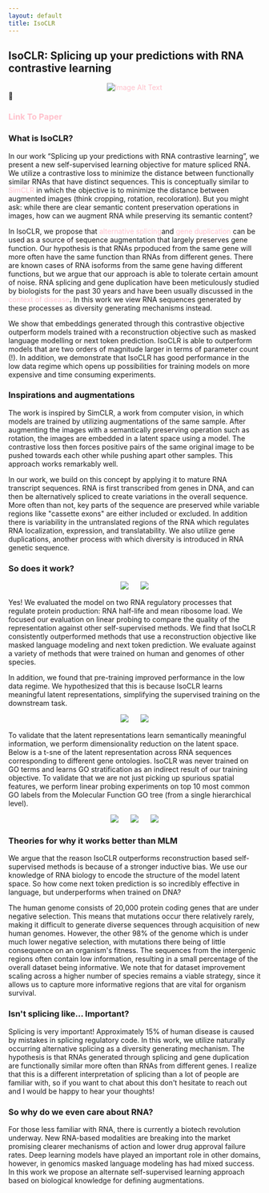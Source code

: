 ```yaml
---
layout: default
title: IsoCLR
---
```

<style>
a:link {
  color: pink;
  background-color: transparent;
  text-decoration: none;
}
a:visited {
  color: pink;
  background-color: transparent;
  text-decoration: none;
}
a:hover {
  color: red;
  background-color: transparent;
  text-decoration: underline;
}
a:active {
  color: yellow;
  background-color: transparent;
  text-decoration: underline;
}
</style>

## IsoCLR: Splicing up your predictions with RNA contrastive learning


<div style="text-align: center;">
    <a href="https://arxiv.org/abs/2310.08738">
        <img src="../images/IsoClr_Figure_3.2 copy.png" alt="Image Alt Text" class="medium-image" style="max-width: 800px; height: auto; margin: 0 10px;">
    </a>
</div>


<div class="link-container">
    <span class="link-symbol">🔗</span>
    <a href="https://arxiv.org/abs/2310.08738">
        <h3>Link To Paper</h3>
        <p></p>
    </a>
</div>
<!-- 
<div class="link-container">
    <span class="link-symbol">🔗</span>
    <a href="https://github.com/bowang-lab/CONCERTO">
        <h3>Link To Code Base</h3>
        <p></p>
    </a>
</div> -->

### What is IsoCLR?

In our work “Splicing up your predictions with RNA contrastive learning”, we present a new self-supervised learning objective for mature spliced RNA. We utilize a contrastive loss to minimize the distance between functionally similar RNAs that have distinct sequences. This is conceptually similar to [SimCLR](https://arxiv.org/abs/2002.05709) in which the objective is to minimize the distance between augmented images (think cropping, rotation, recoloration). But you might ask: while there are  clear semantic content preservation operations in images, how can we augment RNA while preserving its semantic content?

In IsoCLR, we propose that [alternative splicing](https://en.wikipedia.org/wiki/Alternative_splicing)and [gene duplication](https://en.wikipedia.org/wiki/Gene_duplication) can be used as a source of sequence augmentation that largely preserves gene function. Our hypothesis is that RNAs prpoduced from the same gene will more often have the same function than RNAs from different genes. There are known cases of RNA isoforms from the same gene having different functions, but we argue that our approach is able to tolerate certain amount of noise. RNA splicing and gene duplication have been meticulously studied by biologists for the past 30 years and have been usually discussed in the [context of disease](https://www.science.org/doi/10.1126/science.1250127). In this work we view RNA sequences generated by these processes as diversity generating mechanisms instead.

We show that embeddings generated through this contrastive objective outperform models trained with a reconstruction objective such as masked language modelling or next token prediction. IsoCLR is able to outperform models that are two orders of magnitude larger in terms of parameter count (!). In addition, we demonstrate that IsoCLR has good performance in the low data regime which opens up possibilities for training models on more expensive and time consuming experiments.

### Inspirations and augmentations

The work is inspired by SimCLR, a work from computer vision, in which models are trained by utilizing augmentations of the same sample. After augmenting the images with a semantically preserving operation such as rotation, the images are embedded in a latent space using a model. The contrastive loss then forces positive pairs of the same original image to be pushed towards each other while pushing apart other samples. This approach works remarkably well.

In our work, we build on this concept by applying it to mature RNA transcript sequences. RNA is first transcribed from genes in DNA, and can then be alternatively spliced to create variations in the overall sequence. More often than not, key parts of the sequence are preserved while variable regions like "cassette exons" are either included or excluded. In addition there is variability in the untranslated regions of the RNA which regulates RNA localization, expression, and translatability. We also utilize gene duplications, another process with which diversity is introduced in RNA genetic sequence.

### So does it work?

<div style="text-align: center;">
    <img src="../images/human_hl.png" style="max-width: 340; height: auto; margin: 0 10px;">
    <img src="../images/human_mrl.png" style="max-width: 340; height: auto; margin: 0 10px;">
</div>

Yes! We evaluated the model on two RNA regulatory processes that regulate protein production: RNA half-life and mean ribosome load. We focused our evaluation on linear probing to compare the quality of the representation against other self-supervised methods. We find that IsoCLR consistently outperformed methods that use a reconstruction objective like masked language modeling and next token prediction. We evaluate against a variety of methods that were trained on human and genomes of other species.

In addition, we found that pre-training improved performance in the low data regime. We hypothesized that this is because IsoCLR learns meaningful latent representations, simplifying the supervised training on the downstream task.

<div style="text-align: center;">
    <img src="../images/gen_10_fine_tune_by_fraction_pearson copy.png" style="max-width: 300px; height: auto; margin: 0 10px;">
    <img src="../images/gen_10_fine_tune_by_fraction_MSE%20copy.png" style="max-width: 300px; height: auto; margin: 0 10px;">
</div>

To validate that the latent representations learn semantically meaningful information, we perform dimensionality reduction on the latent space. Below is a t-sne of the latent representation across RNA sequences corresponding to different gene ontologies. IsoCLR was never trained on GO terms and learns GO stratification as an indirect result of our training objective. To validate that we are not just picking up spurious spatial features, we perform linear probing experiments on top 10 most common GO labels from the Molecular Function GO tree (from a single hierarchical level).

 
<div style="text-align: center;">
    <img src="../images/CellularComponents_t_sne_top_3_go_root_terms_50 copy.png" style="max-width: 200px; height: auto; margin: 0 10px;">
    <img src="../images/BiologicalProcess_t_sne_top_3_go_root_terms_10 copy.png" style="max-width: 200px; height: auto; margin: 0 10px;">
    <img src="../images/MolecularFunction_t_sne_top_3_go_root_terms_10%20copy.png" style="max-width: 200px; height: auto; margin: 0 10px;">
</div>


### Theories for why it works better than MLM

We argue that the reason IsoCLR outperforms reconstruction based self-supervised methods is because of a stronger inductive bias. We use our knowledge of RNA biology to encode the structure of the model latent space. So how come next token prediction is so incredibly effective in language, but underperforms when trained on DNA?

The human genome consists of 20,000 protein coding genes that are under negative selection. This means that mutations occur there relatively rarely, making it difficult to generate diverse sequences through acquisition of new human genomes. However, the other 98% of the genome which is under much lower negative selection, with mutations there being of little consequence on an organism's fitness. The sequences from the intergenic regions often contain low information, resulting in a small percentage of the overall dataset being informative. We note that for dataset improvement scaling across a higher number of species remains a viable strategy, since it allows us to capture more informative regions that are vital for organism survival.

### Isn't splicing like... Important?

Splicing is very important! Approximately 15% of human disease is caused by mistakes in splicing regulatory code. In this work, we utilize naturally occurring alternative splicing as a diversity generating mechanism. The hypothesis is that RNAs generated through splicing and gene duplication are functionally similar more often than RNAs from different genes. I realize that this is a different interpretation of splicing than a lot of people are familiar with, so if you want to chat about this don't hesitate to reach out and I would be happy to hear your thoughts!

### So why do we even care about RNA?

For those less familiar with RNA, there is currently a biotech revolution underway. New RNA-based modalities are breaking into the market promising clearer mechanisms of action and lower drug approval failure rates. Deep learning models have played an important role in other domains, however, in genomics masked language modeling has had mixed success. In this work we propose an alternate self-supervised learning approach based on biological knowledge for defining augmentations.



